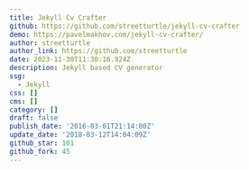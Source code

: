 ```yaml
---
title: Jekyll Cv Crafter
github: https://github.com/streetturtle/jekyll-cv-crafter
demo: https://pavelmakhov.com/jekyll-cv-crafter/
author: streetturtle
author_link: https://github.com/streetturtle
date: 2023-11-30T11:30:16.924Z
description: Jekyll based CV generator
ssg:
  - Jekyll
css: []
cms: []
category: []
draft: false
publish_date: '2016-03-01T21:14:00Z'
update_date: '2018-03-12T14:04:09Z'
github_star: 101
github_fork: 45
---
```

